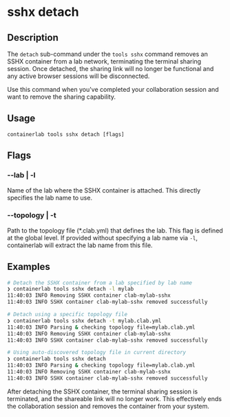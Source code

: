 # sshx detach

## Description

The `detach` sub-command under the `tools sshx` command removes an SSHX container from a lab network, terminating the terminal sharing session. Once detached, the sharing link will no longer be functional and any active browser sessions will be disconnected.

Use this command when you've completed your collaboration session and want to remove the sharing capability.

## Usage

```
containerlab tools sshx detach [flags]
```

## Flags

### --lab | -l

Name of the lab where the SSHX container is attached. This directly specifies the lab name to use.

### --topology | -t

Path to the topology file (*.clab.yml) that defines the lab. This flag is defined at the global level. If provided without specifying a lab name via `-l`, containerlab will extract the lab name from this file.

## Examples

```bash
# Detach the SSHX container from a lab specified by lab name
❯ containerlab tools sshx detach -l mylab
11:40:03 INFO Removing SSHX container clab-mylab-sshx
11:40:03 INFO SSHX container clab-mylab-sshx removed successfully

# Detach using a specific topology file
❯ containerlab tools sshx detach -t mylab.clab.yml
11:40:03 INFO Parsing & checking topology file=mylab.clab.yml
11:40:03 INFO Removing SSHX container clab-mylab-sshx
11:40:03 INFO SSHX container clab-mylab-sshx removed successfully

# Using auto-discovered topology file in current directory
❯ containerlab tools sshx detach
11:40:03 INFO Parsing & checking topology file=mylab.clab.yml
11:40:03 INFO Removing SSHX container clab-mylab-sshx
11:40:03 INFO SSHX container clab-mylab-sshx removed successfully
```

After detaching the SSHX container, the terminal sharing session is terminated, and the shareable link will no longer work. This effectively ends the collaboration session and removes the container from your system.
